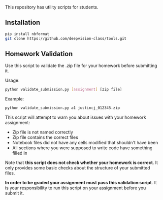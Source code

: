 This repository has utility scripts for students.

## Installation

```bash
pip install nbformat
git clone https://github.com/deepvision-class/tools.git
```

## Homework Validation
Use this script to validate the .zip file for your homework before submitting it.

Usage:
```bash
python validate_submission.py [assignment] [zip file]
```

Example:
```bash
python validate_submission.py a1 justincj_012345.zip
```

This script will attempt to warn you about issues with your homework assignment:
- Zip file is not named correctly
- Zip file contains the correct files
- Notebook files did not have any cells modified that shouldn't have been
- All sections where you were supposed to write code have something filled in

Note that **this script does not check whether your homework is correct**.
It only provides some basic checks about the structure of your submitted files.

**In order to be graded your assignment must pass this validation script**.
It is your responsibility to run this script on your assignment before you submit it.

